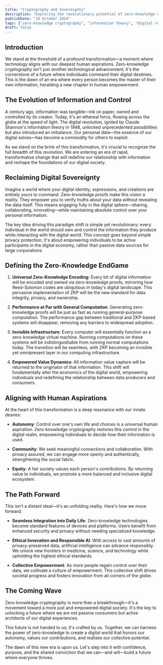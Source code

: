 ```yaml
---
title: "Cryptography and Sovereignty"
description: "Exploring the revolutionary potential of zero-knowledge cryptography and its impact on the future of information security"
publishDate: "18 October 2024"
tags: ["zero-knowledge cryptography", "information theory", "digital revolution", "privacy", "security", "value capture", "artificial intelligence"]
draft: false 
---
```


## Introduction

We stand at the threshold of a profound transformation—a moment where technology aligns with our deepest human aspirations. Zero-knowledge cryptography isn't just another technological advancement; it's the cornerstone of a future where individuals command their digital destinies. This is the dawn of an era where every person becomes the master of their own information, heralding a new chapter in human empowerment.

## The Evolution of Information and Control

A century ago, information was tangible—ink on paper, owned and controlled by its creator. Today, it's an ethereal force, flowing across the globe at the speed of light. The digital revolution, ignited by Claude Shannon's information theory in 1948, unlocked unprecedented possibilities but also introduced an imbalance. Our personal data—the essence of our digital selves—has become a commodity for others to exploit.

As we stand on the brink of this transformation, it's crucial to recognize the full breadth of this revolution. We are entering an era of rapid, transformative change that will redefine our relationship with information and reshape the foundations of our digital society.

## Reclaiming Digital Sovereignty

Imagine a world where your digital identity, expressions, and creations are entirely yours to command. Zero-knowledge proofs make this vision a reality. They empower you to verify truths about your data without revealing the data itself. This means engaging fully in the digital sphere—sharing, collaborating, innovating—while maintaining absolute control over your personal information.

The key idea driving this paradigm shift is simple yet revolutionary: every individual in the world should own and control the information they produce while interacting with the digital world. This concept goes beyond simple privacy protection; it's about empowering individuals to be active participants in the digital economy, rather than passive data sources for large corporations.

## Defining the Zero-Knowledge EndGame

1. **Universal Zero-Knowledge Encoding**: Every bit of digital information will be encoded and owned via zero-knowledge proofs, mirroring how Reed-Solomon codes are ubiquitous in today's digital landscape. This pervasive implementation of ZKP will be the new standard for data integrity, privacy, and ownership.

2. **Performance at Par with General Computation**: Generating zero-knowledge proofs will be just as fast as running general-purpose computation. The performance gap between traditional and ZKP-based systems will disappear, removing any barriers to widespread adoption.

3. **Invisible Infrastructure**: Every computer will essentially function as a zero-knowledge virtual machine. Running computations on these systems will be indistinguishable from running normal computations today. The transition will be seamless, with ZKP becoming an invisible yet omnipresent layer in our computing infrastructure.

4. **Empowered Value Dynamics**: All information value capture will be returned to the originator of that information. This shift will fundamentally alter the economics of the digital world, empowering individuals and redefining the relationship between data producers and consumers.

## Aligning with Human Aspirations

At the heart of this transformation is a deep resonance with our innate desires:

- **Autonomy**: Control over one's own life and choices is a universal human aspiration. Zero-knowledge cryptography restores this control in the digital realm, empowering individuals to decide how their information is used.

- **Community**: We seek meaningful connections and collaboration. With privacy assured, we can engage more openly and authentically, strengthening the social fabric.

- **Equity**: A fair society values each person's contributions. By returning value to individuals, we promote a more balanced and inclusive digital ecosystem.

## The Path Forward

This isn't a distant ideal—it's an unfolding reality. Here's how we move forward:

- **Seamless Integration into Daily Life**: Zero-knowledge technologies become standard features of devices and platforms. Users benefit from enhanced security and privacy without needing specialized knowledge.

- **Ethical Innovation and Responsible AI**: With access to vast amounts of privacy-preserved data, artificial intelligence can advance responsibly. We unlock new frontiers in medicine, science, and technology while upholding the highest ethical standards.

- **Collective Empowerment**: As more people regain control over their data, we cultivate a culture of empowerment. This collective shift drives societal progress and fosters innovation from all corners of the globe.

## The Coming Wave

Zero-knowledge cryptography is more than a breakthrough—it's a movement toward a more just and empowered digital society. It's the key to unlocking a future where we are not passive consumers but active architects of our digital experiences.

This future is not handed to us; it's crafted by us. Together, we can harness the power of zero-knowledge to create a digital world that honors our autonomy, values our contributions, and realizes our collective potential.

The dawn of this new era is upon us. Let's step into it with confidence, purpose, and the shared conviction that we can—and will—build a future where everyone thrives.
